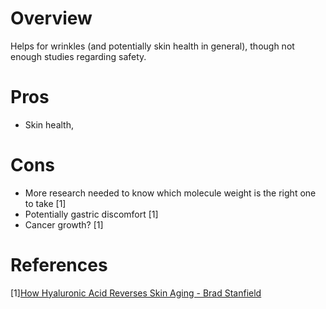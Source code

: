 # Overview
Helps for wrinkles (and potentially skin health in general), though not enough studies regarding safety.

# Pros
- Skin health, 

# Cons
- More research needed to know which molecule weight is the right one to take [1]
- Potentially gastric discomfort [1]
- Cancer growth? [1]

# References
[1][How Hyaluronic Acid Reverses Skin Aging - Brad Stanfield](https://www.youtube.com/watch?v=G75biex4H5A)